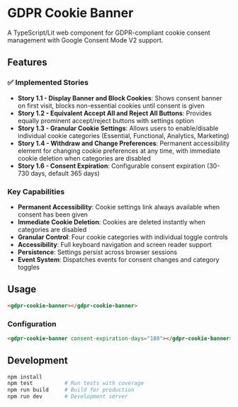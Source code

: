 # GDPR Cookie Banner

A TypeScript/Lit web component for GDPR-compliant cookie consent management with Google Consent Mode V2 support.

## Features

### ✅ Implemented Stories

- **Story 1.1 - Display Banner and Block Cookies**: Shows consent banner on first visit, blocks non-essential cookies until consent is given
- **Story 1.2 - Equivalent Accept All and Reject All Buttons**: Provides equally prominent accept/reject buttons with settings option
- **Story 1.3 - Granular Cookie Settings**: Allows users to enable/disable individual cookie categories (Essential, Functional, Analytics, Marketing)
- **Story 1.4 - Withdraw and Change Preferences**: Permanent accessibility element for changing cookie preferences at any time, with immediate cookie deletion when categories are disabled
- **Story 1.6 - Consent Expiration**: Configurable consent expiration (30-730 days, default 365 days)

### Key Capabilities

- **Permanent Accessibility**: Cookie settings link always available when consent has been given
- **Immediate Cookie Deletion**: Cookies are deleted instantly when categories are disabled
- **Granular Control**: Four cookie categories with individual toggle controls
- **Accessibility**: Full keyboard navigation and screen reader support
- **Persistence**: Settings persist across browser sessions
- **Event System**: Dispatches events for consent changes and category toggles

## Usage

```html
<gdpr-cookie-banner></gdpr-cookie-banner>
```

### Configuration

```html
<gdpr-cookie-banner consent-expiration-days="180"></gdpr-cookie-banner>
```

## Development

```bash
npm install
npm test          # Run tests with coverage
npm run build     # Build for production
npm run dev       # Development server
```
